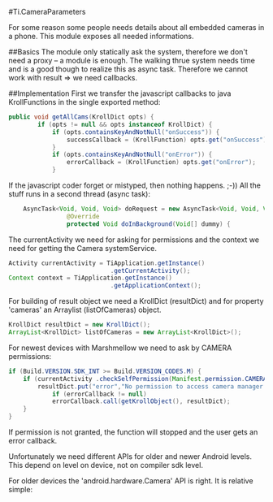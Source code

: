 #Ti.CameraParameters

For some reason some people needs details about all embedded cameras in a phone. This module exposes all needed informations.

##Basics
The module only statically ask the system, therefore we don't need a proxy – a module is enough.
The walking thrue system needs time and is a good though to realize this as async task. Therefore we cannot work with result => we need callbacks.

##Implementation
First we transfer  the javascript callbacks to java KrollFunctions in the single exported method:
```java
public void getAllCams(KrollDict opts) {
		if (opts != null && opts instanceof KrollDict) {
			if (opts.containsKeyAndNotNull("onSuccess")) {
				successCallback = (KrollFunction) opts.get("onSuccess");
			}
			if (opts.containsKeyAndNotNull("onError")) {
				errorCallback = (KrollFunction) opts.get("onError");
			}
```
If the javascript coder forget or mistyped, then nothing happens. ;-))
All the stuff runs in a second thread (async task):
```java
	AsyncTask<Void, Void, Void> doRequest = new AsyncTask<Void, Void, Void>() {
				@Override
				protected Void doInBackground(Void[] dummy) {
```

The currentActivity we need for asking for permissions and the context we need for getting the Camera systemService. 
```java
Activity currentActivity = TiApplication.getInstance()
							.getCurrentActivity();
Context context = TiApplication.getInstance()
							.getApplicationContext();
```
For building of result object we need a KrollDict (resultDict) and for property 'cameras' an Arraylist (listOfCameras) object.
```java
KrollDict resultDict = new KrollDict();
ArrayList<KrollDict> listOfCameras = new ArrayList<KrollDict>();
```
For newest devices with Marshmellow we need to ask by CAMERA permissions:
```java
if (Build.VERSION.SDK_INT >= Build.VERSION_CODES.M) {
	if (currentActivity .checkSelfPermission(Manifest.permission.CAMERA) == PackageManager.PERMISSION_DENIED) {
		resultDict.put("error","No permission to access camera manager.");
			if (errorCallback != null)
			errorCallback.call(getKrollObject(), resultDict);
	}
}
```			
If permission is not granted, the function will stopped and the user gets an error callback.

Unfortunately we need different APIs for older and newer Android levels. This depend on level on device, not on compiler sdk level. 

For older devices the 'android.hardware.Camera' API is right. 
It is relative simple:

		
